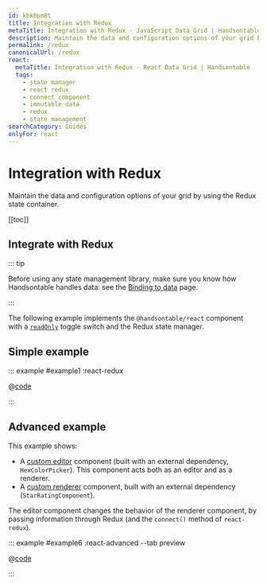 ```yaml
---
id: kbk0pm8t
title: Integration with Redux
metaTitle: Integration with Redux - JavaScript Data Grid | Handsontable
description: Maintain the data and configuration options of your grid by using the Redux state container.
permalink: /redux
canonicalUrl: /redux
react:
  metaTitle: Integration with Redux - React Data Grid | Handsontable
  tags:
    - state manager
    - react redux
    - connect component
    - immutable data
    - redux
    - state management
searchCategory: Guides
onlyFor: react
---
```


# Integration with Redux

Maintain the data and configuration options of your grid by using the Redux state container.

[[toc]]

## Integrate with Redux

::: tip

Before using any state management library, make sure you know how Handsontable handles data: see the [Binding to data](@/guides/getting-started/binding-to-data/binding-to-data.md#understand-binding-as-a-reference) page.

:::

The following example implements the `@handsontable/react` component with a [`readOnly`](@/api/options.md#readonly) toggle switch and the Redux state manager.

## Simple example

::: example #example1 :react-redux

@[code](@/content/guides/getting-started/react-redux/react/example1.jsx)

:::

## Advanced example

This example shows:
- A [custom editor](@/guides/cell-functions/cell-editor/cell-editor.md#component-based-editors) component (built with an external dependency, `HexColorPicker`). This component acts both as an editor and as a renderer.
- A [custom renderer](@/guides/cell-functions/cell-renderer/cell-renderer.md#declare-a-custom-renderer-as-a-component) component, built with an external dependency (`StarRatingComponent`).

The editor component changes the behavior of the renderer component, by passing information through Redux (and the `connect()` method of `react-redux`).

::: example #example6 :react-advanced --tab preview

@[code](@/content/guides/getting-started/react-redux/react/example6.jsx)

:::
